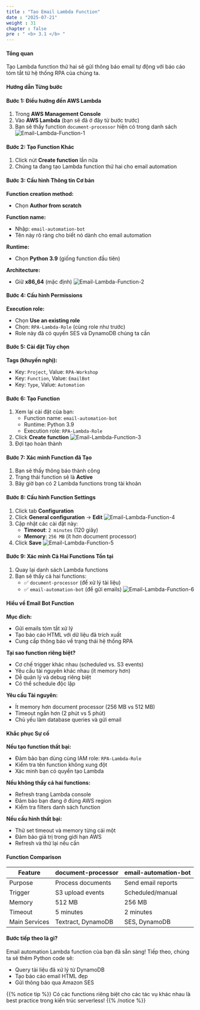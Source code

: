 ```yaml
---
title : "Tạo Email Lambda Function"
date : "2025-07-21"
weight : 31
chapter : false
pre : " <b> 3.1 </b> "
---
```


#### Tổng quan
Tạo Lambda function thứ hai sẽ gửi thông báo email tự động với báo cáo tóm tắt từ hệ thống RPA của chúng ta.

#### Hướng dẫn Từng bước

#### Bước 1: Điều hướng đến AWS Lambda
1. Trong **AWS Management Console**
2. Vào **AWS Lambda** (bạn sẽ đã ở đây từ bước trước)
3. Bạn sẽ thấy function `document-processor` hiện có trong danh sách
![Email-Lambda-Function-1](/images/3/Email-Lambda-Function-1.png)

#### Bước 2: Tạo Function Khác
1. Click nút **Create function** lần nữa
2. Chúng ta đang tạo Lambda function thứ hai cho email automation

#### Bước 3: Cấu hình Thông tin Cơ bản
**Function creation method:**
- Chọn **Author from scratch**

**Function name:**
- Nhập: `email-automation-bot`
- Tên này rõ ràng cho biết nó dành cho email automation

**Runtime:**
- Chọn **Python 3.9** (giống function đầu tiên)

**Architecture:**
- Giữ **x86_64** (mặc định)
![Email-Lambda-Function-2](/images/3/Email-Lambda-Function-2.png)

#### Bước 4: Cấu hình Permissions
**Execution role:**
- Chọn **Use an existing role**
- Chọn: `RPA-Lambda-Role` (cùng role như trước)
- Role này đã có quyền SES và DynamoDB chúng ta cần

#### Bước 5: Cài đặt Tùy chọn
**Tags (khuyến nghị):**
- Key: `Project`, Value: `RPA-Workshop`
- Key: `Function`, Value: `EmailBot`
- Key: `Type`, Value: `Automation`

#### Bước 6: Tạo Function
1. Xem lại cài đặt của bạn:
   - Function name: `email-automation-bot`
   - Runtime: Python 3.9
   - Execution role: `RPA-Lambda-Role`
2. Click **Create function**
![Email-Lambda-Function-3](/images/3/Email-Lambda-Function-3.png)
3. Đợi tạo hoàn thành

#### Bước 7: Xác minh Function đã Tạo
1. Bạn sẽ thấy thông báo thành công
2. Trạng thái function sẽ là **Active**
3. Bây giờ bạn có 2 Lambda functions trong tài khoản

#### Bước 8: Cấu hình Function Settings
1. Click tab **Configuration**
2. Click **General configuration** → **Edit**
![Email-Lambda-Function-4](/images/3/Email-Lambda-Function-4.png)
3. Cập nhật các cài đặt này:
   - **Timeout**: `2 minutes` (120 giây)
   - **Memory**: `256 MB` (ít hơn document processor)
4. Click **Save**
![Email-Lambda-Function-5](/images/3/Email-Lambda-Function-5.png)

#### Bước 9: Xác minh Cả Hai Functions Tồn tại
1. Quay lại danh sách Lambda functions
2. Bạn sẽ thấy cả hai functions:
   - ✅ `document-processor` (để xử lý tài liệu)
   - ✅ `email-automation-bot` (để gửi emails)
![Email-Lambda-Function-6](/images/3/Email-Lambda-Function-6.png)

  

#### Hiểu về Email Bot Function
**Mục đích:**
- Gửi emails tóm tắt xử lý
- Tạo báo cáo HTML với dữ liệu đã trích xuất
- Cung cấp thông báo về trạng thái hệ thống RPA

**Tại sao function riêng biệt?**
- Cơ chế trigger khác nhau (scheduled vs. S3 events)
- Yêu cầu tài nguyên khác nhau (ít memory hơn)
- Dễ quản lý và debug riêng biệt
- Có thể schedule độc lập

**Yêu cầu Tài nguyên:**
- Ít memory hơn document processor (256 MB vs 512 MB)
- Timeout ngắn hơn (2 phút vs 5 phút)
- Chủ yếu làm database queries và gửi email

#### Khắc phục Sự cố
**Nếu tạo function thất bại:**
- Đảm bảo bạn dùng cùng IAM role: `RPA-Lambda-Role`
- Kiểm tra tên function không xung đột
- Xác minh bạn có quyền tạo Lambda

**Nếu không thấy cả hai functions:**
- Refresh trang Lambda console
- Đảm bảo bạn đang ở đúng AWS region
- Kiểm tra filters danh sách function

**Nếu cấu hình thất bại:**
- Thử set timeout và memory từng cái một
- Đảm bảo giá trị trong giới hạn AWS
- Refresh và thử lại nếu cần

#### Function Comparison
| Feature | document-processor | email-automation-bot |
|---------|-------------------|---------------------|
| Purpose | Process documents | Send email reports |
| Trigger | S3 upload events | Scheduled/manual |
| Memory | 512 MB | 256 MB |
| Timeout | 5 minutes | 2 minutes |
| Main Services | Textract, DynamoDB | SES, DynamoDB |

#### Bước tiếp theo là gì?
Email automation Lambda function của bạn đã sẵn sàng! Tiếp theo, chúng ta sẽ thêm Python code sẽ:
- Query tài liệu đã xử lý từ DynamoDB
- Tạo báo cáo email HTML đẹp
- Gửi thông báo qua Amazon SES

{{% notice tip %}}
Có các functions riêng biệt cho các tác vụ khác nhau là best practice trong kiến trúc serverless!
{{% /notice %}}